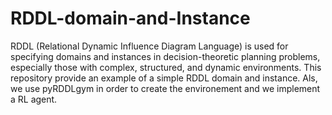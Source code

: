 # RDDL-domain-and-Instance
RDDL (Relational Dynamic Influence Diagram Language) is used for specifying domains and instances in decision-theoretic planning problems, especially those with complex, structured, and dynamic environments. This repository provide an example of a simple RDDL domain and instance. Als, we use pyRDDLgym in order to create the environement and we implement a RL agent. 
